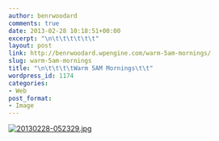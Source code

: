 ```yaml
---
author: benrwoodard
comments: true
date: 2013-02-28 10:18:51+00:00
excerpt: "\n\t\t\t\t\t\t"
layout: post
link: http://benrwoodard.wpengine.com/warm-5am-mornings/
slug: warm-5am-mornings
title: "\n\t\t\t\tWarm 5AM Mornings\t\t"
wordpress_id: 1174
categories:
- Web
post_format:
- Image
---
```



				  
  
[![20130228-052329.jpg](http://benrwoodard.com/wp-content/uploads/2013/02/20130228-052329.jpg)](http://benrwoodard.com/wp-content/uploads/2013/02/20130228-052329.jpg)		
